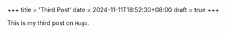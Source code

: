+++
title = 'Third Post'
date = 2024-11-11T18:52:30+08:00
draft = true
+++

This is my third post on `Hugo`.
